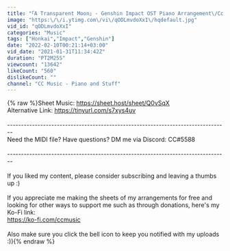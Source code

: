```yaml
---
title: "｢A Transparent Moon｣ - Genshin Impact OST Piano Arrangement\/Cover [Sheet Music]"
image: "https:\/\/i.ytimg.com\/vi\/qODLmvdoXxI\/hqdefault.jpg"
vid_id: "qODLmvdoXxI"
categories: "Music"
tags: ["Honkai","Impact","Genshin"]
date: "2022-02-10T00:21:14+03:00"
vid_date: "2021-01-31T11:34:42Z"
duration: "PT2M25S"
viewcount: "13642"
likeCount: "560"
dislikeCount: ""
channel: "CC Music - Piano and Stuff"
---
```

{% raw %}Sheet Music: <a rel="nofollow" target="blank" href="https://sheet.host/sheet/Q0vSqX">https://sheet.host/sheet/Q0vSqX</a><br />Alternative Link: <a rel="nofollow" target="blank" href="https://tinyurl.com/s7xys4uv">https://tinyurl.com/s7xys4uv</a><br /><br />--------------------------------------------------------------------------------<br />Need the MIDI file? Have questions? DM me via Discord: CC#5588<br /><br />--------------------------------------------------------------------------------<br /><br />If you liked my content, please consider subscribing and leaving a thumbs up :) <br /><br />If you appreciate me making the sheets of my arrangements for free and looking for other ways to support me such as through donations, here's my Ko-Fi link:<br /><a rel="nofollow" target="blank" href="https://ko-fi.com/ccmusic">https://ko-fi.com/ccmusic</a><br /><br />Also make sure you click the bell icon to keep you notified with my uploads :)){% endraw %}
